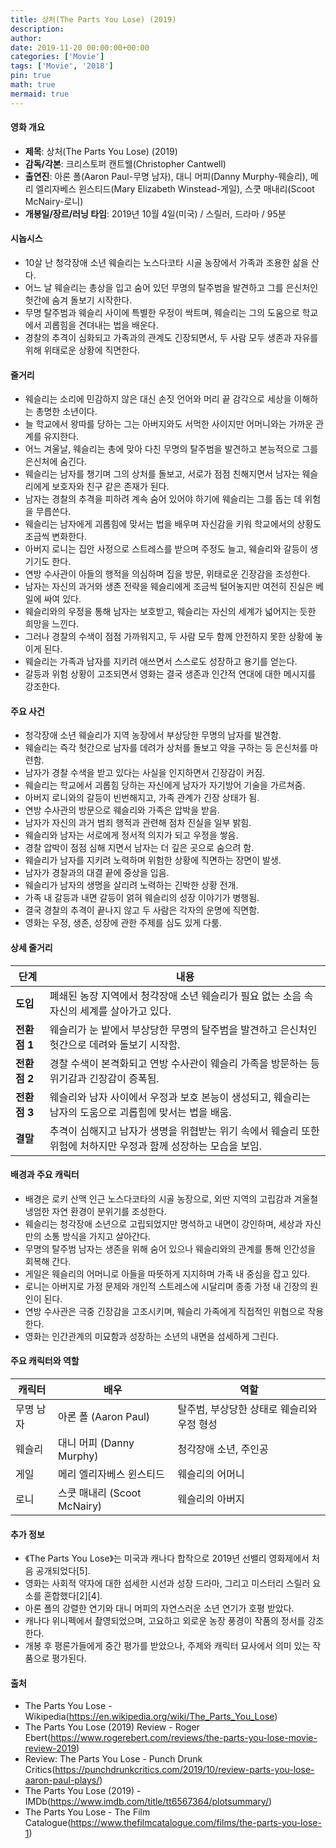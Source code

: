 ```yaml
---
title: 상처(The Parts You Lose) (2019)
description: 
author: 
date: 2019-11-20 00:00:00+00:00
categories: ['Movie']
tags: ['Movie', '2018']
pin: true
math: true
mermaid: true
---
```

#### 영화 개요

- **제목**: 상처(The Parts You Lose) (2019)  
- **감독/각본**: 크리스토퍼 캔트웰(Christopher Cantwell)  
- **출연진**: 아론 폴(Aaron Paul-무명 남자), 대니 머피(Danny Murphy-웨슬리), 메리 엘리자베스 윈스티드(Mary Elizabeth Winstead-게일), 스쿳 매내리(Scoot McNairy-로니)  
- **개봉일/장르/러닝 타임**: 2019년 10월 4일(미국) / 스릴러, 드라마 / 95분  

#### 시놉시스

- 10살 난 청각장애 소년 웨슬리는 노스다코타 시골 농장에서 가족과 조용한 삶을 산다.  
- 어느 날 웨슬리는 총상을 입고 숨어 있던 무명의 탈주범을 발견하고 그를 은신처인 헛간에 숨겨 돌보기 시작한다.  
- 무명 탈주범과 웨슬리 사이에 특별한 우정이 싹트며, 웨슬리는 그의 도움으로 학교에서 괴롭힘을 견뎌내는 법을 배운다.  
- 경찰의 추격이 심화되고 가족과의 관계도 긴장되면서, 두 사람 모두 생존과 자유를 위해 위태로운 상황에 직면한다.  

#### 줄거리

- 웨슬리는 소리에 민감하지 않은 대신 손짓 언어와 머리 끝 감각으로 세상을 이해하는 총명한 소년이다.  
- 늘 학교에서 왕따를 당하는 그는 아버지와도 서먹한 사이지만 어머니와는 가까운 관계를 유지한다.  
- 어느 겨울날, 웨슬리는 총에 맞아 다친 무명의 탈주범을 발견하고 본능적으로 그를 은신처에 숨긴다.  
- 웨슬리는 남자를 챙기며 그의 상처를 돌보고, 서로가 점점 친해지면서 남자는 웨슬리에게 보호자와 친구 같은 존재가 된다.  
- 남자는 경찰의 추격을 피하려 계속 숨어 있어야 하기에 웨슬리는 그를 돕는 데 위험을 무릅쓴다.  
- 웨슬리는 남자에게 괴롭힘에 맞서는 법을 배우며 자신감을 키워 학교에서의 상황도 조금씩 변화한다.  
- 아버지 로니는 집안 사정으로 스트레스를 받으며 주정도 늘고, 웨슬리와 갈등이 생기기도 한다.  
- 연방 수사관이 아들의 행적을 의심하며 집을 방문, 위태로운 긴장감을 조성한다.  
- 남자는 자신의 과거와 생존 전략을 웨슬리에게 조금씩 털어놓지만 여전히 진실은 베일에 싸여 있다.  
- 웨슬리와의 우정을 통해 남자는 보호받고, 웨슬리는 자신의 세계가 넓어지는 듯한 희망을 느낀다.  
- 그러나 경찰의 수색이 점점 가까워지고, 두 사람 모두 함께 안전하지 못한 상황에 놓이게 된다.  
- 웨슬리는 가족과 남자를 지키려 애쓰면서 스스로도 성장하고 용기를 얻는다.  
- 갈등과 위험 상황이 고조되면서 영화는 결국 생존과 인간적 연대에 대한 메시지를 강조한다.  

#### 주요 사건

- 청각장애 소년 웨슬리가 지역 농장에서 부상당한 무명의 남자를 발견함.  
- 웨슬리는 즉각 헛간으로 남자를 데려가 상처를 돌보고 약을 구하는 등 은신처를 마련함.  
- 남자가 경찰 수색을 받고 있다는 사실을 인지하면서 긴장감이 커짐.  
- 웨슬리는 학교에서 괴롭힘 당하는 자신에게 남자가 자기방어 기술을 가르쳐줌.  
- 아버지 로니와의 갈등이 빈번해지고, 가족 관계가 긴장 상태가 됨.  
- 연방 수사관의 방문으로 웨슬리와 가족은 압박을 받음.  
- 남자가 자신의 과거 범죄 행적과 관련해 점차 진실을 일부 밝힘.  
- 웨슬리와 남자는 서로에게 정서적 의지가 되고 우정을 쌓음.  
- 경찰 압박이 점점 심해 지면서 남자는 더 깊은 곳으로 숨으려 함.  
- 웨슬리가 남자를 지키려 노력하며 위험한 상황에 직면하는 장면이 발생.  
- 남자가 경찰과의 대결 끝에 중상을 입음.  
- 웨슬리가 남자의 생명을 살리려 노력하는 긴박한 상황 전개.  
- 가족 내 갈등과 내면 갈등이 얽혀 웨슬리의 성장 이야기가 병행됨.  
- 결국 경찰의 추격이 끝나지 않고 두 사람은 각자의 운명에 직면함.  
- 영화는 우정, 생존, 성장에 관한 주제를 심도 있게 다룸.  

#### 상세 줄거리

| **단계**   | **내용**                                                                                      |
|------------|-------------------------------------------------------------------------------------------------|
| **도입**  | 폐쇄된 농장 지역에서 청각장애 소년 웨슬리가 필요 없는 소음 속 자신의 세계를 살아가고 있다.        |
| **전환점 1** | 웨슬리가 눈 밭에서 부상당한 무명의 탈주범을 발견하고 은신처인 헛간으로 데려와 돌보기 시작함.       |
| **전환점 2** | 경찰 수색이 본격화되고 연방 수사관이 웨슬리 가족을 방문하는 등 위기감과 긴장감이 증폭됨.             |
| **전환점 3** | 웨슬리와 남자 사이에서 우정과 보호 본능이 생성되고, 웨슬리는 남자의 도움으로 괴롭힘에 맞서는 법을 배움. |
| **결말**  | 추격이 심해지고 남자가 생명을 위협받는 위기 속에서 웨슬리 또한 위험에 처하지만 우정과 함께 성장하는 모습을 보임.   |

#### 배경과 주요 캐릭터

- 배경은 로키 산맥 인근 노스다코타의 시골 농장으로, 외딴 지역의 고립감과 겨울철 냉엄한 자연 환경이 분위기를 조성한다.  
- 웨슬리는 청각장애 소년으로 고립되었지만 명석하고 내면이 강인하며, 세상과 자신만의 소통 방식을 가지고 살아간다.  
- 무명의 탈주범 남자는 생존을 위해 숨어 있으나 웨슬리와의 관계를 통해 인간성을 회복해 간다.  
- 게일은 웨슬리의 어머니로 아들을 따뜻하게 지지하며 가족 내 중심을 잡고 있다.  
- 로니는 아버지로 가정 문제와 개인적 스트레스에 시달리며 종종 가정 내 긴장의 원인이 된다.  
- 연방 수사관은 극중 긴장감을 고조시키며, 웨슬리 가족에게 직접적인 위협으로 작용한다.  
- 영화는 인간관계의 미묘함과 성장하는 소년의 내면을 섬세하게 그린다.  

#### 주요 캐릭터와 역할

| **캐릭터**    | **배우**               | **역할**                  |
|---------------|------------------------|---------------------------|
| 무명 남자     | 아론 폴 (Aaron Paul)    | 탈주범, 부상당한 상태로 웨슬리와 우정 형성  |
| 웨슬리        | 대니 머피 (Danny Murphy)| 청각장애 소년, 주인공             |
| 게일          | 메리 엘리자베스 윈스티드 | 웨슬리의 어머니                |
| 로니          | 스쿳 매내리 (Scoot McNairy) | 웨슬리의 아버지                |

#### 추가 정보

- 《The Parts You Lose》는 미국과 캐나다 합작으로 2019년 선밸리 영화제에서 처음 공개되었다[5].  
- 영화는 사회적 약자에 대한 섬세한 시선과 성장 드라마, 그리고 미스터리 스릴러 요소를 혼합했다[2][4].  
- 아론 폴의 강렬한 연기와 대니 머피의 자연스러운 소년 연기가 호평 받았다.  
- 캐나다 위니펙에서 촬영되었으며, 고요하고 외로운 농장 풍경이 작품의 정서를 강조한다.  
- 개봉 후 평론가들에게 중간 평가를 받았으나, 주제와 캐릭터 묘사에서 의미 있는 작품으로 평가된다.  

#### 출처

- The Parts You Lose - Wikipedia(https://en.wikipedia.org/wiki/The_Parts_You_Lose)  
- The Parts You Lose (2019) Review - Roger Ebert(https://www.rogerebert.com/reviews/the-parts-you-lose-movie-review-2019)  
- Review: The Parts You Lose - Punch Drunk Critics(https://punchdrunkcritics.com/2019/10/review-parts-you-lose-aaron-paul-plays/)  
- The Parts You Lose (2019) - IMDb(https://www.imdb.com/title/tt6567364/plotsummary/)  
- The Parts You Lose - The Film Catalogue(https://www.thefilmcatalogue.com/films/the-parts-you-lose-1)
